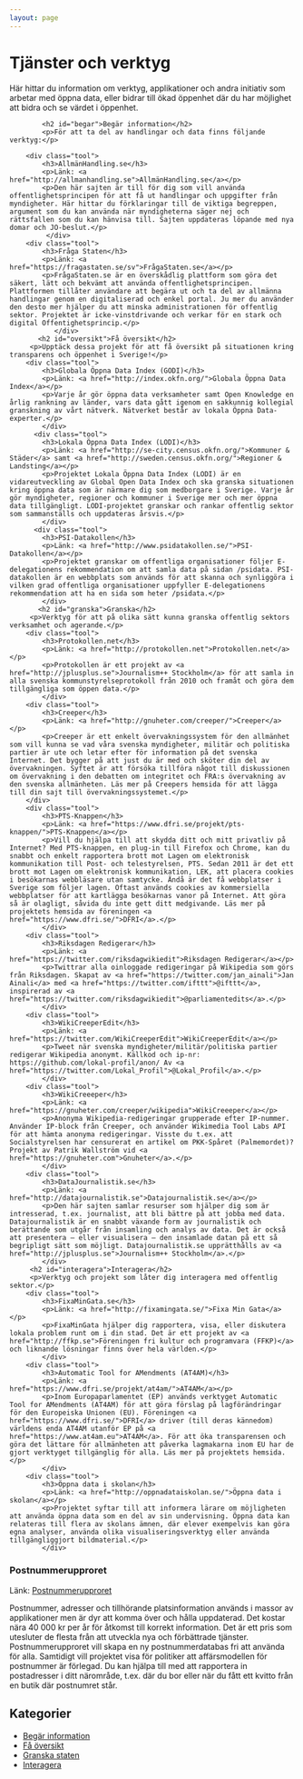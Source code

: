 ```yaml
---
layout: page
---
```

<!-- page content start -->

<div class="container">
    <div class="row">
        <div class="col-md-8">
            <h1>Tjänster och verktyg</h1>
            <p>Här hittar du information om verktyg, applikationer och andra initiativ som arbetar med öppna data, eller bidrar till ökad öppenhet där du har möjlighet att bidra och se värdet i öppenhet.</p>

            <h2 id="begar">Begär information</h2>
            <p>För att ta del av handlingar och data finns följande verktyg:</p>

        <div class="tool">
            <h3>AllmänHandling.se</h3>
            <p>Länk: <a href="http://allmanhandling.se">AllmänHandling.se</a></p>
            <p>Den här sajten är till för dig som vill använda offentlighetsprincipen för att få ut handlingar och uppgifter från myndigheter. Här hittar du förklaringar till de viktiga begreppen, argument som du kan använda när myndigheterna säger nej och rättsfallen som du kan hänvisa till. Sajten uppdateras löpande med nya domar och JO-beslut.</p>
             </div>
        <div class="tool">
            <h3>Fråga Staten</h3>
            <p>Länk: <a href="https://fragastaten.se/sv">FrågaStaten.se</a></p>
            <p>FrågaStaten.se är en överskådlig plattform som göra det säkert, lätt och bekvämt att använda offentlighetsprincipen. Plattformen tillåter användare att begära ut och ta del av allmänna handlingar genom en digitaliserad och enkel portal. Ju mer du använder den desto mer hjälper du att minska administrationen för offentlig sektor. Projektet är icke-vinstdrivande och verkar för en stark och digital Offentighetsprincip.</p>
	           </div>
	       <h2 id="oversikt">Få översikt</h2>
         <p>Upptäck dessa projekt för att få översikt på situationen kring transparens och öppenhet i Sverige!</p>
  	    <div class="tool">
            <h3>Globala Öppna Data Index (GODI)</h3>
            <p>Länk: <a href="http://index.okfn.org/">Globala Öppna Data Index</a></p>
            <p>Varje år gör öppna data verksamheter samt Open Knowledge en årlig rankning av länder, vars data gått igenom en sakkunnig kollegial granskning av vårt nätverk. Nätverket består av lokala Öppna Data-experter.</p>
            </div>
	      <div class="tool">
            <h3>Lokala Öppna Data Index (LODI)</h3>
            <p>Länk: <a href="http://se-city.census.okfn.org/">Kommuner & Städer</a> samt <a href="http://sweden.census.okfn.org/">Regioner & Landsting</a></p>
            <p>Projektet Lokala Öppna Data Index (LODI) är en vidareutveckling av Global Open Data Index och ska granska situationen kring öppna data som är närmare dig som medborgare i Sverige. Varje år gör myndigheter, regioner och kommuner i Sverige mer och mer öppna data tillgängligt. LODI-projektet granskar och rankar offentlig sektor som sammanställs och uppdateras årsvis.</p>
            </div>
	      <div class="tool">
            <h3>PSI-Datakollen</h3>
            <p>Länk: <a href="http://www.psidatakollen.se/">PSI-Datakollen</a></p>
            <p>Projektet granskar om offentliga organisationer följer E-delegationens rekommendation om att samla data på sidan /psidata. PSI-datakollen är en webbplats som används för att skanna och synliggöra i vilken grad offentliga organisationer uppfyller E-delegationens rekommendation att ha en sida som heter /psidata.</p>
            </div>
	       <h2 id="granska">Granska</h2>
         <p>Verktyg för att på olika sätt kunna granska offentlig sektors verksamhet och agerande.</p>
        <div class="tool">
            <h3>Protokollen.net</h3>
            <p>Länk: <a href="http://protokollen.net">Protokollen.net</a></p>
            <p>Protokollen är ett projekt av <a href="http://jplusplus.se">Journalism++ Stockholm</a> för att samla in alla svenska kommunstyrelseprotokoll från 2010 och framåt och göra dem tillgängliga som öppen data.</p>
            </div>
        <div class="tool">
            <h3>Creeper</h3>
            <p>Länk: <a href="http://gnuheter.com/creeper/">Creeper</a></p>
            <p>Creeper är ett enkelt övervakningssystem för den allmänhet som vill kunna se vad våra svenska myndigheter, militär och politiska partier är ute och letar efter för information på det svenska Internet. Det bygger på att just du är med och sköter din del av övervakningen. Syftet är att försöka tillföra något till diskussionen om övervakning i den debatten om integritet och FRA:s övervakning av den svenska allmänheten. Läs mer på Creepers hemsida för att lägga till din sajt till övervakningssystemet.</p>
        </div>
        <div class="tool">
            <h3>PTS-Knappen</h3>
            <p>Länk: <a href="https://www.dfri.se/projekt/pts-knappen/">PTS-Knappen</a></p>
            <p>Vill du hjälpa till att skydda ditt och mitt privatliv på Internet? Med PTS-knappen, en plug-in till Firefox och Chrome, kan du snabbt och enkelt rapportera brott mot Lagen om elektronisk kommunikation till Post- och telestyrelsen, PTS. Sedan 2011 är det ett brott mot Lagen om elektronisk kommunikation, LEK, att placera cookies i besökarnas webbläsare utan samtycke. Ändå är det få webbplatser i Sverige som följer lagen. Oftast används cookies av kommersiella webbplatser för att kartlägga besökarnas vanor på Internet. Att göra så är olagligt, såvida du inte gett ditt medgivande. Läs mer på projektets hemsida av föreningen <a href="https://www.dfri.se/">DFRI</a>.</p>
            </div>
        <div class="tool">
            <h3>Riksdagen Redigerar</h3>
            <p>Länk: <a href="https://twitter.com/riksdagwikiedit">Riksdagen Redigerar</a></p>
            <p>Twittrar alla oinloggade redigeringar på Wikipedia som görs från Riksdagen. Skapat av <a href="https://twitter.com/jan_ainali">Jan Ainali</a> med <a href="https://twitter.com/ifttt">@ifttt</a>, inspirerad av <a href="https://twitter.com/riksdagwikiedit">@parliamentedits</a>.</p>
            </div>
        <div class="tool">
            <h3>WikiCreeperEdit</h3>
            <p>Länk: <a href="https://twitter.com/WikiCreeperEdit">WikiCreeperEdit</a></p>
            <p>Tweet när svenska myndigheter/militär/politiska partier redigerar Wikipedia anonymt. Källkod och ip-nr: https://github.com/lokal-profil/anon/ Av <a href="https://twitter.com/Lokal_Profil">@Lokal_Profil</a>.</p>
            </div>
        <div class="tool">
            <h3>WikiCreeeper</h3>
            <p>Länk: <a href="https://gnuheter.com/creeper/wikipedia">WikiCreeeper</a></p>
            <p>Anonyma Wikipedia-redigeringar grupperade efter IP-nummer. Använder IP-block från Creeper, och använder Wikimedia Tool Labs API för att hämta anonyma redigeringar. Visste du t.ex. att Socialstyrelsen har censurerat en artikel om PKK-Spåret (Palmemordet)? Projekt av Patrik Wallström vid <a href="https://gnuheter.com">Gnuheter</a>.</p>
            </div>
        <div class="tool">
            <h3>DataJournalistik.se</h3>
            <p>Länk: <a href="http://datajournalistik.se">Datajournalistik.se</a></p>
            <p>Den här sajten samlar resurser som hjälper dig som är intresserad, t.ex. journalist, att bli bättre på att jobba med data. Datajournalistik är en snabbt växande form av journalistik och berättande som utgår från insamling och analys av data. Det är också att presentera – eller visualisera – den insamlade datan på ett så begripligt sätt som möjligt. Datajournalistik.se upprätthålls av <a href="http://jplusplus.se">Journalism++ Stockholm</a>.</p>
            </div>
         <h2 id="interagera">Interagera</h2>
         <p>Verktyg och projekt som låter dig interagera med offentlig sektor.</p>
        <div class="tool">
            <h3>FixaMinGata.se</h3>
            <p>Länk: <a href="http://fixamingata.se/">Fixa Min Gata</a></p>
            <p>FixaMinGata hjälper dig rapportera, visa, eller diskutera lokala problem runt om i din stad. Det är ett projekt av <a href="http://ffkp.se">Föreningen fri kultur och programvara (FFKP)</a> och liknande lösningar finns över hela världen.</p>
            </div>
        <div class="tool">
            <h3>Automatic Tool for AMendments (AT4AM)</h3>
            <p>Länk: <a href="https://www.dfri.se/projekt/at4am/">AT4AM</a></p>
            <p>Inom Europaparlamentet (EP) används verktyget Automatic Tool for AMendments (AT4AM) för att göra förslag på lagförändringar för den Europeiska Unionen (EU). Föreningen <a href="https://www.dfri.se/">DFRI</a> driver (till deras kännedom) världens enda AT4AM utanför EP på <a href="https://www.at4am.eu">AT4AM</a>. För att öka transparensen och göra det lättare för allmänheten att påverka lagmakarna inom EU har de gjort verktyget tillgänglig för alla. Läs mer på projektets hemsida.</p>
            </div>
        <div class="tool">
            <h3>Öppna data i skolan</h3>
            <p>Länk: <a href="http://oppnadataiskolan.se/">Öppna data i skolan</a></p>
            <p>Projektet syftar till att informera lärare om möjligheten att använda öppna data som en del av sin undervisning. Öppna data kan relateras till flera av skolans ämnen, där elever exempelvis kan göra egna analyser, använda olika visualiseringsverktyg eller använda tillgängliggjort bildmaterial.</p>
            </div>
  <div class="tool">
            <h3>Postnummerupproret</h3>
            <p>Länk: <a href="http://www.postnummeruppror.nu/">Postnummerupproret</a>
            <p>Postnummer, adresser och tillhörande platsinformation används i massor av applikationer men är dyr att komma över och hålla uppdaterad. Det kostar nära 40 000 kr per år för åtkomst till korrekt information. Det är ett pris som utesluter de flesta från att utveckla nya och förbättrade tjänster. Postnummerupproret vill skapa en ny postnummerdatabas fri att använda för alla. Samtidigt vill projektet visa för politiker att affärsmodellen för postnummer är förlegad. Du kan hjälpa till med att rapportera in postadresser i ditt närområde, t.ex. där du bor eller när du fått ett kvitto från en butik där postnumret står.</p>
          </div>
    </div>
        <div class="col-md-4">
            <h2>Kategorier</h2>
            <ul>
                <li><a href="#begar">Begär information</a></li>
                <li><a href="#oversikt">Få översikt</a></li>
                <li><a href="#granska">Granska staten</a></li>
                <li><a href="#interagera">Interagera</a></li>
            </ul>
        </div>
    </div>
</div>
